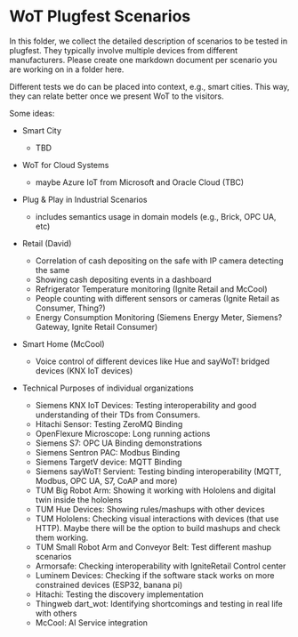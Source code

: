 # WoT Plugfest Scenarios

In this folder, we collect the detailed description of scenarios to be tested in plugfest. They typically involve multiple devices from different manufacturers.
Please create one markdown document per scenario you are working on in a folder here.

Different tests we do can be placed into context, e.g., smart cities. 
This way, they can relate better once we present WoT to the visitors.

Some ideas:

* Smart City
  * TBD 
* WoT for Cloud Systems
  * maybe Azure IoT from Microsoft and Oracle Cloud (TBC)
* Plug & Play in Industrial Scenarios
  * includes semantics usage in domain models (e.g., Brick, OPC UA, etc)   
* Retail (David)
  * Correlation of cash depositing on the safe with IP camera detecting the same
  * Showing cash depositing events in a dashboard
  * Refrigerator Temperature monitoring (Ignite Retail and McCool)
  * People counting with different sensors or cameras (Ignite Retail as Consumer, Thing?)
  * Energy Consumption Monitoring (Siemens Energy Meter, Siemens? Gateway, Ignite Retail Consumer)
* Smart Home (McCool)
  * Voice control of different devices like Hue and sayWoT! bridged devices (KNX IoT devices)

* Technical Purposes of individual organizations
  * Siemens KNX IoT Devices: Testing interoperability and good understanding of their TDs from Consumers.
  * Hitachi Sensor: Testing ZeroMQ Binding
  * OpenFlexure Microscope: Long running actions
  * Siemens S7: OPC UA Binding demonstrations
  * Siemens Sentron PAC: Modbus Binding
  * Siemens TargetV device: MQTT Binding
  * Siemens sayWoT! Servient: Testing binding interoperability (MQTT, Modbus, OPC UA, S7, CoAP and more)
  * TUM Big Robot Arm: Showing it working with Hololens and digital twin inside the hololens
  * TUM Hue Devices: Showing rules/mashups with other devices
  * TUM Hololens: Checking visual interactions with devices (that use HTTP). Maybe there will be the option to build mashups and check them working.
  * TUM Small Robot Arm and Conveyor Belt: Test different mashup scenarios
  * Armorsafe: Checking interoperability with IgniteRetail Control center
  * Luminem Devices: Checking if the software stack works on more constrained devices (ESP32, banana pi)
  * Hitachi: Testing the discovery implementation
  * Thingweb dart_wot: Identifying shortcomings and testing in real life with others
  * McCool: AI Service integration
